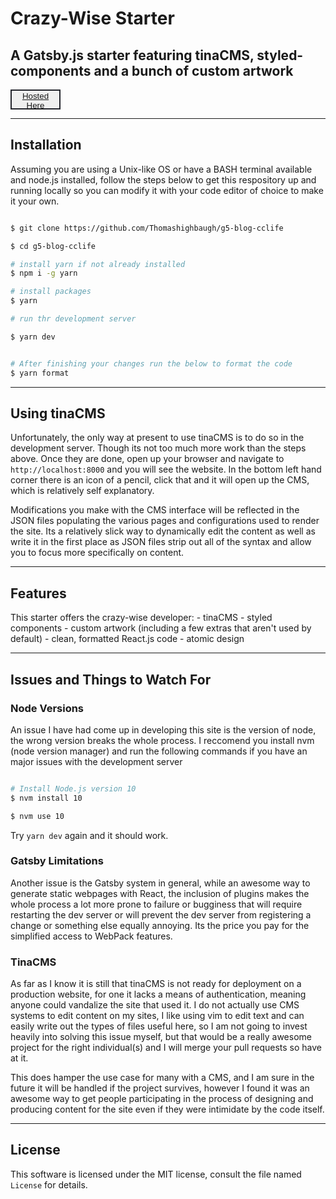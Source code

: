 
<h1> Crazy-Wise Starter </h1>

<h2> A Gatsby.js starter featuring tinaCMS, styled-components and a bunch of custom artwork </h2>

<button style="width: 5rem;height: 2rem;border: 2px solid #24262d;"><a href="https://g5-blog-cclife.netlify.app/" >Hosted Here </a></button>

---

## Installation

Assuming you are using a Unix-like OS or have a BASH terminal available and node.js installed, follow the steps below to get this respository up and running locally so you can modify it with your code editor of choice to make it your own.

```bash

$ git clone https://github.com/Thomashighbaugh/g5-blog-cclife

$ cd g5-blog-cclife

# install yarn if not already installed
$ npm i -g yarn

# install packages
$ yarn

# run thr development server

$ yarn dev


# After finishing your changes run the below to format the code
$ yarn format

```

---

## Using tinaCMS

Unfortunately, the only way at present to use tinaCMS is to do so in the development server. Though its not too much more work than the steps above. Once they are done, open up your browser and navigate to `http://localhost:8000` and you will see the website. In the bottom left hand corner there is an icon of a pencil, click that and it will open up the CMS, which is relatively self explanatory.

Modifications you make with the CMS interface will be reflected in the JSON files populating the various pages and configurations used to render the site. Its a relatively slick way to dynamically edit the content as well as write it in the first place as JSON files strip out all of the syntax and allow you to focus more specifically on content.

---

## Features

This starter offers the crazy-wise developer: - tinaCMS - styled components - custom artwork (including a few extras that aren't used by default) - clean, formatted React.js code - atomic design

---

## Issues and Things to Watch For

### Node Versions

An issue I have had come up in developing this site is the version of node, the wrong version breaks the whole process. I reccomend you install nvm (node version manager) and run the following commands if you have an major issues with the development server

```bash

# Install Node.js version 10
$ nvm install 10

$ nvm use 10

```

Try `yarn dev` again and it should work.

### Gatsby Limitations

Another issue is the Gatsby system in general, while an awesome way to generate static webpages with React, the inclusion of plugins makes the whole process a lot more prone to failure or bugginess that will require restarting the dev server or will prevent the dev server from registering a change or something else equally annoying. Its the price you pay for the simplified access to WebPack features.

### TinaCMS

As far as I know it is still that tinaCMS is not ready for deployment on a production website, for one it lacks a means of authentication, meaning anyone could vandalize the site that used it. I do not actually use CMS systems to edit content on my sites, I like using vim to edit text and can easily write out the types of files useful here, so I am not going to invest heavily into solving this issue myself, but that would be a really awesome project for the right individual(s) and I will merge your pull requests so have at it.

This does hamper the use case for many with a CMS, and I am sure in the future it will be handled if the project survives, however I found it was an awesome way to get people participating in the process of designing and producing content for the site even if they were intimidate by the code itself.

---

## License

This software is licensed under the MIT license, consult the file named `License` for details.
